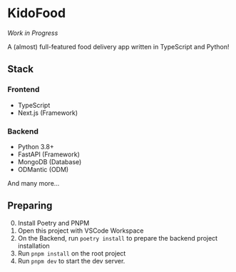 # KidoFood

*Work in Progress*

A (almost) full-featured food delivery app written in TypeScript and Python!

## Stack
### Frontend
- TypeScript
- Next.js (Framework)

### Backend
- Python 3.8+
- FastAPI (Framework)
- MongoDB (Database)
- ODMantic (ODM)

And many more...

## Preparing

0. Install Poetry and PNPM
1. Open this project with VSCode Workspace
2. On the Backend, run `poetry install` to prepare the backend project installation
3. Run `pnpm install` on the root project
4. Run `pnpm dev` to start the dev server.